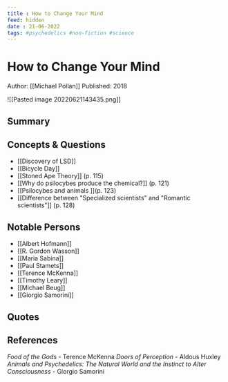 ```yaml
---
title : How to Change Your Mind
feed: hidden
date : 21-06-2022
tags: #psychedelics #non-fiction #science
---
```


# How to Change Your Mind
Author: [[Michael Pollan]]
Published: 2018

![[Pasted image 20220621143435.png]]

## Summary

## Concepts & Questions
- [[Discovery of LSD]]
- [[Bicycle Day]]
- [[Stoned Ape Theory]] (p. 115)
- [[Why do psilocybes produce the chemical?]] (p. 121)
- [[Psilocybes and animals ]](p. 123)
- [[Difference between "Specialized scientists" and "Romantic scientists"]] (p. 128)


## Notable Persons
- [[Albert Hofmann]]
- [[R. Gordon Wasson]]
- [[Maria Sabina]]
- [[Paul Stamets]]
- [[Terence McKenna]]
- [[Timothy Leary]]
- [[Michael Beug]]
- [[Giorgio Samorini]]

## Quotes

## References
*Food of the Gods* - Terence McKenna
*Doors of Perception* - Aldous Huxley
*Animals and Psychedelics: The Natural World and the Instinct to Alter Consciousness* - Giorgio Samorini

